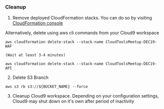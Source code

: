 ### Cleanup

1.  Remove deployed CloudFormation stacks.
You can do so by  visiting [CloudFormation console](https://us-east-2.console.aws.amazon.com/cloudformation/home?region=us-east-2#/stacks?filteringText=&filteringStatus=active&viewNested=true&hideStacks=false)

Alternatively, delete using aws cli commands from your Cloud9 workspace

```
aws cloudformation delete-stack --stack-name CloudToolsMeetup-DEC19-WAF

(Wait at least 3-4 minutes)

aws cloudformation delete-stack --stack-name CloudToolsMeetup-DEC19-API
```

2. Delete S3 Branch

```
aws s3 rb s3://${BUCKET_NAME} --force
```

3. Cleanup Cloud9 workspace. Depending on your configuration settings, Cloud9 may shut down on it's
own after period of inactivity
